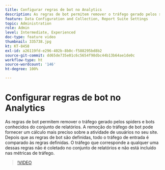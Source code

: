 ```yaml
---
title: Configurar regras de bot no Analytics
description: As regras de bot permitem remover o tráfego gerado pelos spiders e bots conhecidos do conjunto de relatórios. A remoção do tráfego de bot pode fornecer um cálculo mais preciso sobre a atividade de usuários no seu site. Depois que as regras de bot são definidas, todo o tráfego de entrada é comparado às regras definidas. O tráfego que corresponde a qualquer uma dessas regras não é coletado no conjunto de relatórios e não está incluído nas métricas de tráfego.
feature: Data Configuration and Collection, Report Suite Settings
topic: Administration
role: Admin
level: Intermediate, Experienced
doc-type: feature video
thumbnail: 335738.jpg
kt: KT-8458
exl-id: a26119fd-e296-402b-8b0c-f588295bd8b2
source-git-commit: dd65de735e01c6c5654f98dbc44b13b64ae1de0c
workflow-type: ht
source-wordcount: '146'
ht-degree: 100%

---
```


# Configurar regras de bot no Analytics

As regras de bot permitem remover o tráfego gerado pelos spiders e bots conhecidos do conjunto de relatórios. A remoção do tráfego de bot pode fornecer um cálculo mais preciso sobre a atividade de usuários no seu site. Depois que as regras de bot são definidas, todo o tráfego de entrada é comparado às regras definidas. O tráfego que corresponde a qualquer uma dessas regras não é coletado no conjunto de relatórios e não está incluído nas métricas de tráfego.

>[!VIDEO](https://video.tv.adobe.com/v/335738/?quality=12&learn=on)
